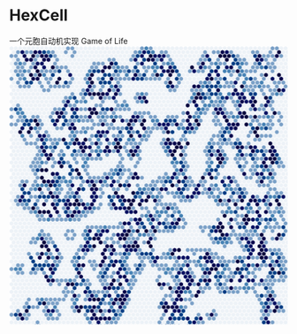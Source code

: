 # HexCell
一个元胞自动机实现  Game of Life</br>
![image](https://github.com/PEDx/HexCell/raw/master/example.png)</br>
